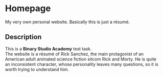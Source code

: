 # Homepage
My very own personal website. Basically this is just a résumé.

## Description
This is a **Binary Studio Academy** test task.  
The website is a résumé of Rick Sanchez, the main protagonist of an American adult animated science fiction sitcom Rick and Morty. He is quite an inconsistent character, whose personality leaves many questions, so it is worth trying to understand him.
